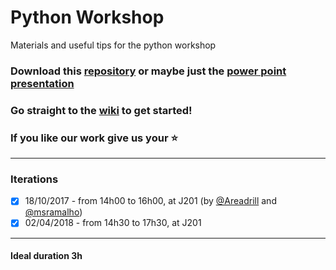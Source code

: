 # Python Workshop
Materials and useful tips for the python workshop

### Download this [repository](https://github.com/ieeeupsb/workshop-python/archive/master.zip) or maybe just the [power point presentation](https://github.com/ieeeupsb/workshop-python/raw/master/introPython3.pptx)

### Go straight to the [wiki](https://github.com/ieeeupsb/workshop-python/wiki) to get started!

### If you like our work give us your :star:

---
### Iterations

 - [x] 18/10/2017 - from 14h00 to 16h00, at J201 (by [@Areadrill](https://github.com/Areadrill) and [@msramalho](https://github.com/msramalho))
 - [x] 02/04/2018 - from 14h30 to 17h30, at J201
 
---

#### Ideal duration 3h
